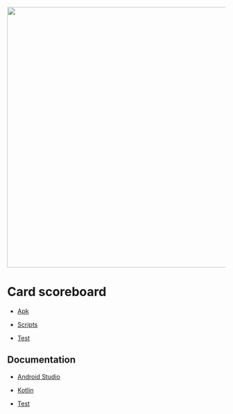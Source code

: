 <p align="center">
    <img src="https://github.com/MainDuelo/Scoreboard/blob/master/Scoreboard.gif?raw=true" width="600">
  </a>
</p>


# Card scoreboard 

- [Apk](https://main-duelo.itch.io/scoreboard)

- [Scripts](https://github.com/MainDuelo/Scoreboard/tree/master/app/src/main/java/com/mainduelo/marcadordetruco)

- [Test](https://github.com/MainDuelo/Scoreboard/tree/master/app/src)

## Documentation
- [Android Studio](https://developer.android.com/studio/intro/?gclid=CjwKCAjwq-TmBRBdEiwAaO1en8ym-8VnT7Jaz8v9CsUAqUtP8rmYbZHA90jV1_PFTNjTDeazP7igLxoCD5oQAvD_BwE)

- [Kotlin](https://kotlinlang.org/docs/reference/)

- [Test](https://developer.android.com/training/testing/unit-testing)



